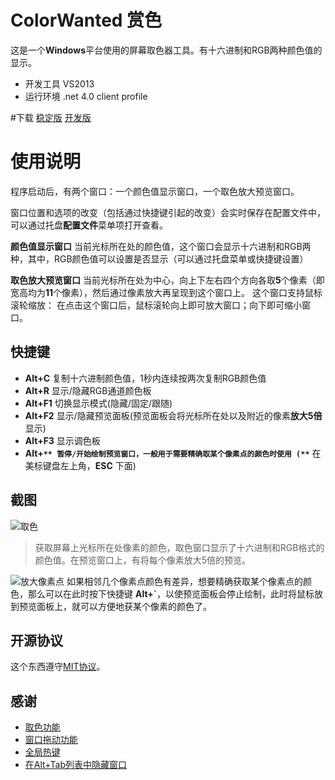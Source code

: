 # ColorWanted 赏色
这是一个**Windows**平台使用的屏幕取色器工具。有十六进制和RGB两种颜色值的显示。

- 开发工具 VS2013
- 运行环境 .net 4.0 client profile

#下载
[稳定版](http://git.oschina.net/hyjiacan/ColorWanted/releases)
[开发版](http://git.oschina.net/hyjiacan/ColorWanted/raw/master/ColorWanted/bin/Release/ColorWanted.exe)

# 使用说明

程序启动后，有两个窗口：一个颜色值显示窗口，一个取色放大预览窗口。

窗口位置和选项的改变（包括通过快捷键引起的改变）会实时保存在配置文件中，可以通过托盘**配置文件**菜单项打开查看。

**颜色值显示窗口**
当前光标所在处的颜色值，这个窗口会显示十六进制和RGB两种，其中，RGB颜色值可以设置是否显示（可以通过托盘菜单或快捷键设置）

**取色放大预览窗口**
当前光标所在处为中心，向上下左右四个方向各取**5**个像素（即宽高均为**11**个像素），然后通过像素放大再呈现到这个窗口上。
这个窗口支持鼠标滚轮缩放：
在点击这个窗口后，鼠标滚轮向上即可放大窗口；向下即可缩小窗口。

## 快捷键
- **Alt+C** 复制十六进制颜色值，1秒内连续按两次复制RGB颜色值
- **Alt+R** 显示/隐藏RGB通道颜色板
- **Alt+F1** 切换显示模式(隐藏/固定/跟随)
- **Alt+F2** 显示/隐藏预览面板(预览面板会将光标所在处以及附近的像素**放大5倍**显示)
- **Alt+F3** 显示调色板
- **Alt+`** 暂停/开始绘制预览窗口，一般用于需要精确取某个像素点的颜色时使用 (**`** 在美标键盘左上角，**ESC** 下面)

## 截图
![取色](http://git.oschina.net/uploads/images/2016/1213/170123_0305affd_124670.png)
> 获取屏幕上光标所在处像素的颜色，取色窗口显示了十六进制和RGB格式的颜色值。在预览窗口上，有将每个像素放大5倍的预览。


![放大像素点](http://git.oschina.net/uploads/images/2016/1213/170138_9dde9949_124670.png)
如果相邻几个像素点颜色有差异，想要精确获取某个像素点的颜色，那么可以在此时按下快捷键 **Alt+`**，以使预览面板会停止绘制，此时将鼠标放到预览面板上，就可以方便地获某个像素的颜色了。

## 开源协议
这个东西遵守[MIT协议](www.mit-license.org)。

## 感谢
- [取色功能](http://www.haolizi.net/example/view_102.html)
- [窗口拖动功能](http://blog.csdn.net/skysky01/article/details/9902247)
- [全局热键](http://www.cnblogs.com/Randy0528/archive/2013/02/04/2892062.html)
- [在Alt+Tab列表中隐藏窗口](http://bbs.csdn.net/topics/380256152#post-390885609)